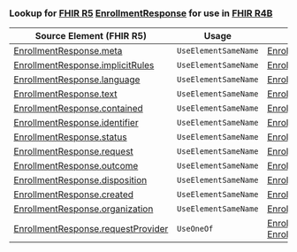 ### Lookup for [FHIR R5](https://hl7.org/fhir/R5/) [EnrollmentResponse](https://hl7.org/fhir/R5/EnrollmentResponse.html) for use in [FHIR R4B](https://hl7.org/fhir/R4B/)

| Source Element (FHIR R5) | Usage | Target |
| -------------- | ----- | ------ |
| [EnrollmentResponse.meta](https://hl7.org/fhir/R5/EnrollmentResponse.html#resource) | `UseElementSameName` | [EnrollmentResponse.meta](https://hl7.org/fhir/R4B/EnrollmentResponse.html#resource) |
| [EnrollmentResponse.implicitRules](https://hl7.org/fhir/R5/EnrollmentResponse.html#resource) | `UseElementSameName` | [EnrollmentResponse.implicitRules](https://hl7.org/fhir/R4B/EnrollmentResponse.html#resource) |
| [EnrollmentResponse.language](https://hl7.org/fhir/R5/EnrollmentResponse.html#resource) | `UseElementSameName` | [EnrollmentResponse.language](https://hl7.org/fhir/R4B/EnrollmentResponse.html#resource) |
| [EnrollmentResponse.text](https://hl7.org/fhir/R5/EnrollmentResponse.html#resource) | `UseElementSameName` | [EnrollmentResponse.text](https://hl7.org/fhir/R4B/EnrollmentResponse.html#resource) |
| [EnrollmentResponse.contained](https://hl7.org/fhir/R5/EnrollmentResponse.html#resource) | `UseElementSameName` | [EnrollmentResponse.contained](https://hl7.org/fhir/R4B/EnrollmentResponse.html#resource) |
| [EnrollmentResponse.identifier](https://hl7.org/fhir/R5/EnrollmentResponse.html#resource) | `UseElementSameName` | [EnrollmentResponse.identifier](https://hl7.org/fhir/R4B/EnrollmentResponse.html#resource) |
| [EnrollmentResponse.status](https://hl7.org/fhir/R5/EnrollmentResponse.html#resource) | `UseElementSameName` | [EnrollmentResponse.status](https://hl7.org/fhir/R4B/EnrollmentResponse.html#resource) |
| [EnrollmentResponse.request](https://hl7.org/fhir/R5/EnrollmentResponse.html#resource) | `UseElementSameName` | [EnrollmentResponse.request](https://hl7.org/fhir/R4B/EnrollmentResponse.html#resource) |
| [EnrollmentResponse.outcome](https://hl7.org/fhir/R5/EnrollmentResponse.html#resource) | `UseElementSameName` | [EnrollmentResponse.outcome](https://hl7.org/fhir/R4B/EnrollmentResponse.html#resource) |
| [EnrollmentResponse.disposition](https://hl7.org/fhir/R5/EnrollmentResponse.html#resource) | `UseElementSameName` | [EnrollmentResponse.disposition](https://hl7.org/fhir/R4B/EnrollmentResponse.html#resource) |
| [EnrollmentResponse.created](https://hl7.org/fhir/R5/EnrollmentResponse.html#resource) | `UseElementSameName` | [EnrollmentResponse.created](https://hl7.org/fhir/R4B/EnrollmentResponse.html#resource) |
| [EnrollmentResponse.organization](https://hl7.org/fhir/R5/EnrollmentResponse.html#resource) | `UseElementSameName` | [EnrollmentResponse.organization](https://hl7.org/fhir/R4B/EnrollmentResponse.html#resource) |
| [EnrollmentResponse.requestProvider](https://hl7.org/fhir/R5/EnrollmentResponse.html#resource) | `UseOneOf` | [EnrollmentResponse.requestProvider](https://hl7.org/fhir/R4B/EnrollmentResponse.html#resource)<br />[EnrollmentResponse.requestProvider](https://hl7.org/fhir/R4B/EnrollmentResponse.html#resource) |
